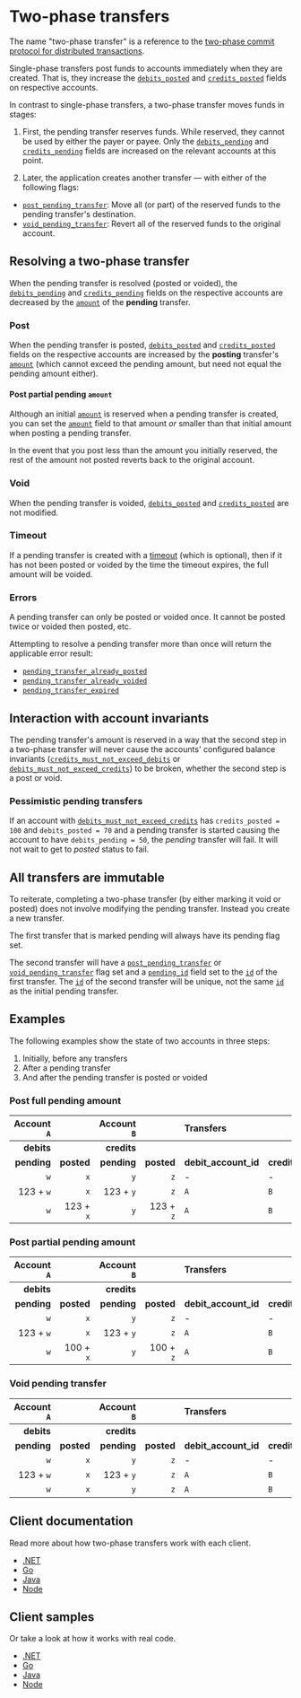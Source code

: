 # Two-phase transfers

The name "two-phase transfer" is a reference to the [two-phase commit
protocol for distributed
transactions](https://en.wikipedia.org/wiki/Two-phase_commit_protocol).

Single-phase transfers post funds to accounts immediately when they
are created. That is, they increase the
[`debits_posted`](../reference/accounts.md#debits_posted) and
[`credits_posted`](../reference/accounts.md#credits_posted) fields on
respective accounts.

In contrast to single-phase transfers, a two-phase transfer moves
funds in stages:

1. First, the pending transfer reserves funds. While reserved, they
cannot be used by either the payer or payee. Only the
[`debits_pending`](../reference/accounts.md#debits_pending) and
[`credits_pending`](../reference/accounts.md#credits_pending) fields are
increased on the relevant accounts at this point.

2. Later, the application creates another transfer — with either of
   the following flags:
* [`post_pending_transfer`](../reference/transfers.md#flagspost_pending_transfer): Move all (or part) of the reserved funds to the pending transfer's destination.
* [`void_pending_transfer`](../reference/transfers.md#flagsvoid_pending_transfer): Revert all of the reserved funds to the original account.

## Resolving a two-phase transfer

When the pending transfer is resolved (posted or voided), the
[`debits_pending`](../reference/accounts.md#debits_pending) and
[`credits_pending`](../reference/accounts.md#credits_pending) fields
on the respective accounts are decreased by the
[`amount`](../reference/transfers.md#amount) of the **pending** transfer.

### Post

When the pending transfer is posted,
[`debits_posted`](../reference/accounts.md#debits_posted) and
[`credits_posted`](../reference/accounts.md#credits_posted) fields on
the respective accounts are increased by the **posting** transfer's
[`amount`](../reference/transfers.md#amount) (which cannot exceed the
pending amount, but need not equal the pending amount either).

#### Post partial pending `amount`

Although an initial [`amount`](../reference/transfers.md#amount) is
reserved when a pending transfer is created, you can set the
[`amount`](../reference/transfers.md#amount) field to that amount *or*
smaller than that initial amount when posting a pending transfer.

In the event that you post less than the amount you initially
reserved, the rest of the amount not posted reverts back to the
original account.

### Void

When the pending transfer is voided,
[`debits_posted`](../reference/accounts.md#debits_posted) and
[`credits_posted`](../reference/accounts.md#credits_posted) are not
modified.

### Timeout

If a pending transfer is created with a [timeout](../reference/transfers.md#timeout) (which is optional),
then if it has not been posted or voided by the time the timeout
expires, the full amount will be voided.

### Errors

A pending transfer can only be posted or voided once. It cannot be
posted twice or voided then posted, etc.

Attempting to resolve a pending transfer more than once will return the applicable error result:
- [`pending_transfer_already_posted`](../reference/operations/create_transfers.md#pending_transfer_already_posted)
- [`pending_transfer_already_voided`](../reference/operations/create_transfers.md#pending_transfer_already_voided)
- [`pending_transfer_expired`](../reference/operations/create_transfers.md#pending_transfer_expired)

## Interaction with account invariants

The pending transfer's amount is reserved in a way that the second
step in a two-phase transfer will never cause the accounts' configured
balance invariants
([`credits_must_not_exceed_debits`](../reference/accounts.md#flagscredits_must_not_exceed_debits)
or
[`debits_must_not_exceed_credits`](../reference/accounts.md#flagsdebits_must_not_exceed_credits))
to be broken, whether the second step is a post or void.

### Pessimistic pending transfers

If an account with
[`debits_must_not_exceed_credits`](../reference/accounts.md#flagsdebits_must_not_exceed_credits)
has `credits_posted = 100` and `debits_posted = 70` and a pending
transfer is started causing the account to have `debits_pending = 50`,
the *pending* transfer will fail. It will not wait to get to *posted*
status to fail.

## All transfers are immutable

To reiterate, completing a two-phase transfer (by either marking it
void or posted) does not involve modifying the pending
transfer. Instead you create a new transfer.

The first transfer that is marked pending will always have its pending
flag set.

The second transfer will have a
[`post_pending_transfer`](../reference/transfers.md#flagspost_pending_transfer)
or
[`void_pending_transfer`](../reference/transfers.md#flagsvoid_pending_transfer)
flag set and a [`pending_id`](../reference/transfers.md#pending_id) field
set to the [`id`](../reference/transfers.md#id) of the first transfer. The
[`id`](../reference/transfers.md#id) of the second transfer will be
unique, not the same [`id`](../reference/transfers.md#id) as the initial
pending transfer.

## Examples

The following examples show the state of two accounts in three steps:

1. Initially, before any transfers
2. After a pending transfer
3. And after the pending transfer is posted or voided

### Post full pending amount

| Account `A` |            | Account `B` |            | Transfers            |                       |            |                         |
|------------:|-----------:|------------:|-----------:|:---------------------|:----------------------|-----------:|:------------------------|
|  **debits** |            | **credits** |            |                      |                       |            |                         |
| **pending** | **posted** | **pending** | **posted** | **debit_account_id** | **credit_account_id** | **amount** | **flags**               |
|         `w` |        `x` |         `y` |        `z` | -                    | -                     |          - | -                       |
|   123 + `w` |        `x` |   123 + `y` |        `z` | `A`                  | `B`                   |        123 | `pending`               |
|         `w` |  123 + `x` |         `y` |  123 + `z` | `A`                  | `B`                   |        123 | `post_pending_transfer` |

### Post partial pending amount

| Account `A` |            | Account `B` |            | Transfers            |                       |            |                         |
|------------:|-----------:|------------:|-----------:|:---------------------|:----------------------|-----------:|:------------------------|
|  **debits** |            | **credits** |            |                      |                       |            |                         |
| **pending** | **posted** | **pending** | **posted** | **debit_account_id** | **credit_account_id** | **amount** | **flags**               |
|         `w` |        `x` |         `y` |        `z` | -                    | -                     |          - | -                       |
|   123 + `w` |        `x` |   123 + `y` |        `z` | `A`                  | `B`                   |        123 | `pending`               |
|         `w` |  100 + `x` |         `y` |  100 + `z` | `A`                  | `B`                   |        100 | `post_pending_transfer` |

### Void pending transfer

| Account `A` |            | Account `B` |            | Transfers            |                       |            |                         |
|------------:|-----------:|------------:|-----------:|:---------------------|:----------------------|-----------:|:------------------------|
|  **debits** |            | **credits** |            |                      |                       |            |                         |
| **pending** | **posted** | **pending** | **posted** | **debit_account_id** | **credit_account_id** | **amount** | **flags**               |
|         `w` |        `x` |         `y` |        `z` | -                    | -                     |          - | -                       |
|   123 + `w` |        `x` |   123 + `y` |        `z` | `A`                  | `B`                   |        123 | `pending`               |
|         `w` |        `x` |         `y` |        `z` | `A`                  | `B`                   |        123 | `void_pending_transfer` |

## Client documentation

Read more about how two-phase transfers work with each client.

* [.NET](../clients/dotnet.md#two-phase-transfers)
* [Go](../clients/go.md#two-phase-transfers)
* [Java](../clients/java.md#two-phase-transfers)
* [Node](../clients/node.md#two-phase-transfers)

## Client samples

Or take a look at how it works with real code.

* [.NET](https://github.com/tigerbeetledb/tigerbeetle/blob/0.13.114/src/clients/dotnet/samples/two-phase/README.md)
* [Go](https://github.com/tigerbeetledb/tigerbeetle/blob/0.13.114/src/clients/go/samples/two-phase/README.md)
* [Java](https://github.com/tigerbeetledb/tigerbeetle/blob/0.13.114/src/clients/java/samples/two-phase/README.md)
* [Node](https://github.com/tigerbeetledb/tigerbeetle/blob/0.13.114/src/clients/node/samples/two-phase/README.md)
